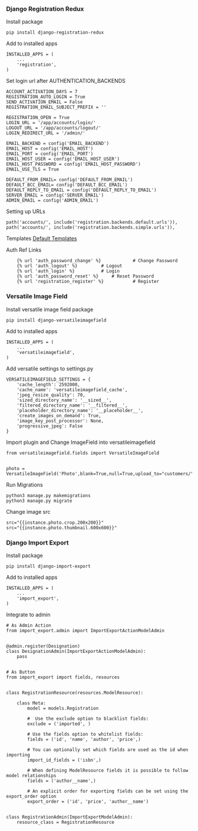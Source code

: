 ### Django Registration Redux

Install package

    pip install django-registration-redux

Add to installed apps

    INSTALLED_APPS = (
        ...
        'registration',
    )

Set login url after AUTHENTICATION_BACKENDS  

    ACCOUNT_ACTIVATION_DAYS = 7
    REGISTRATION_AUTO_LOGIN = True
    SEND_ACTIVATION_EMAIL = False
    REGISTRATION_EMAIL_SUBJECT_PREFIX = ''

    REGISTRATION_OPEN = True
    LOGIN_URL = '/app/accounts/login/'
    LOGOUT_URL = '/app/accounts/logout/'
    LOGIN_REDIRECT_URL = '/admin/'

    EMAIL_BACKEND = config('EMAIL_BACKEND')
    EMAIL_HOST = config('EMAIL_HOST')
    EMAIL_PORT = config('EMAIL_PORT')
    EMAIL_HOST_USER = config('EMAIL_HOST_USER')
    EMAIL_HOST_PASSWORD = config('EMAIL_HOST_PASSWORD')
    EMAIL_USE_TLS = True

    DEFAULT_FROM_EMAIL= config('DEFAULT_FROM_EMAIL')
    DEFAULT_BCC_EMAIL= config('DEFAULT_BCC_EMAIL')
    DEFAULT_REPLY_TO_EMAIL = config('DEFAULT_REPLY_TO_EMAIL')
    SERVER_EMAIL = config('SERVER_EMAIL')
    ADMIN_EMAIL = config('ADMIN_EMAIL')

Setting up URLs

    path('accounts/', include('registration.backends.default.urls')),
    path('accounts/', include('registration.backends.simple.urls')),

Templates
[Default Templates](https://github.com/macropin/django-registration/tree/master/registration/templates/registration)

Auth Ref Links

        {% url 'auth_password_change' %}	        # Change Password
        {% url 'auth_logout' %}			# Logout
        {% url 'auth_login' %}			# Login
        {% url 'auth_password_reset' %}		# Reset Password
        {% url 'registration_register' %}           # Register

### Versatile Image Field

Install versatile image field package

    pip install django-versatileimagefield

Add to installed apps

    INSTALLED_APPS = (
        ...
        'versatileimagefield',
    )

Add versatile settings to settings.py

    VERSATILEIMAGEFIELD_SETTINGS = {
    	'cache_length': 2592000,
    	'cache_name': 'versatileimagefield_cache',
    	'jpeg_resize_quality': 70,
    	'sized_directory_name': '__sized__',
    	'filtered_directory_name': '__filtered__',
    	'placeholder_directory_name': '__placeholder__',
    	'create_images_on_demand': True,
    	'image_key_post_processor': None,
    	'progressive_jpeg': False
    }

Import plugin and Change ImageField into versatileimagefield

    from versatileimagefield.fields import VersatileImageField


    photo = VersatileImageField('Photo',blank=True,null=True,upload_to="customers/")

Run Migrations

    python3 manage.py makemigrations
    python3 manage.py migrate

Change image src

    src="{{instance.photo.crop.200x200}}"
    src="{{instance.photo.thumbnail.600x600}}"

### Django Import Export

Install package

    pip install django-import-export

Add to installed apps

    INSTALLED_APPS = (
        ...
        'import_export',
    )

Integrate to admin

    # As Admin Action
    from import_export.admin import ImportExportActionModelAdmin


    @admin.register(Designation)
    class DesignationAdmin(ImportExportActionModelAdmin):
        pass


    # As Button
    from import_export import fields, resources


    class RegistrationResource(resources.ModelResource):

        class Meta:
            model = models.Registration

    		#  Use the exclude option to blacklist fields:
    		exclude = ('imported', )

    		# Use the fields option to whitelist fields:
    		fields = ('id', 'name', 'author', 'price',)

    		# You can optionally set which fields are used as the id when importing
    		import_id_fields = ('isbn',)

    		# When defining ModelResource fields it is possible to follow model relationships
    		fields = ('author__name',)

    		# An explicit order for exporting fields can be set using the export_order option
            export_order = ('id', 'price', 'author__name')


    class RegistrationAdmin(ImportExportModelAdmin):
        resource_class = RegistrationResource
